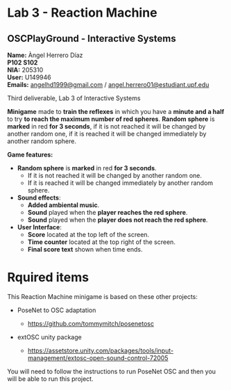 # Lab 3 - Reaction Machine<br />
##  OSCPlayGround  - Interactive Systems<br />
**Name:** Àngel Herrero Díaz <br />
**P102 S102**<br />
**NIA:** 205310<br />
**User:** U149946<br />
**Emails:** angelhd1999@gmail.com / angel.herrero01@estudiant.upf.edu<br />

Third deliverable, Lab 3 of Interactive Systems<br />

**Minigame** made to **train the reflexes** in which you have a **minute and a half** to try **to reach the maximum number of red spheres**. **Random sphere** is **marked** in red **for 3 seconds**, if it is not reached it will be changed by another
random one, if it is reached it will be changed immediately by another random sphere.<br />

**Game features:**
* **Random sphere** is **marked** in red **for 3 seconds**.
  * If it is not reached it will be changed by another random one.
  * If it is reached it will be changed immediately by another random sphere.
* **Sound effects**:
  * **Added ambiental music**.
  * **Sound** played when the **player reaches the red sphere**.
  * **Sound** played when the **player does not reach the red sphere**.
* **User Interface**:
  * **Score** located at the top left of the screen.
  * **Time counter** located at the top right of the screen.
  * **Final score text** shown when time ends.

# Rquired items

This Reaction Machine minigame is based on these other projects: 

* PoseNet to OSC adaptation
  * https://github.com/tommymitch/posenetosc 

* extOSC unity package
  * https://assetstore.unity.com/packages/tools/input-management/extosc-open-sound-control-72005

You will need to follow the instructions to run PoseNet OSC and then you will be able to run this project.
